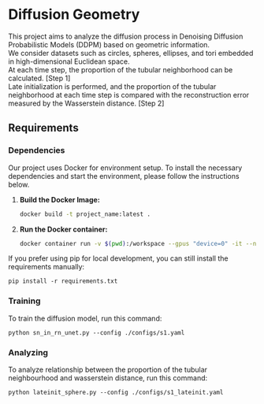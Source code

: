 # Diffusion Geometry

<!-- 拡散モデル(DDPM)における拡散過程を、幾何学的な情報をもとに解析することを目的としたプロジェクトである。  
データ集合としては、高次元ユークリッド空間に埋め込まれた、円や球、楕円、トーラスを考える.  
この時、各時刻ごとの管状近傍の割合を求めることができる. [第１ステップ]  
late initializationを行い、各時刻ごとの管状近傍の割合と、wasserstein距離による再構成誤差の2つを比較する. [第2ステップ] -->

This project aims to analyze the diffusion process in Denoising Diffusion Probabilistic Models (DDPM) based on geometric information.  
We consider datasets such as circles, spheres, ellipses, and tori embedded in high-dimensional Euclidean space.  
At each time step, the proportion of the tubular neighborhood can be calculated. [Step 1]  
Late initialization is performed, and the proportion of the tubular neighborhood at each time step is compared with the reconstruction error measured by the Wasserstein distance. [Step 2]

## Requirements

### Dependencies


Our project uses Docker for environment setup. To install the necessary dependencies and start the environment, please follow the instructions below.

1. **Build the Docker Image:**
   ```bash
   docker build -t project_name:latest .
   ```

2. **Run the Docker container:**
    ```bash
    docker container run -v $(pwd):/workspace --gpus "device=0" -it --name <your_container_name> <your_image_name>
    ```

If you prefer using pip for local development, you can still install the requirements manually:
    
    pip install -r requirements.txt

### Training
To train the diffusion model, run this command:
```
python sn_in_rn_unet.py --config ./configs/s1.yaml
```

### Analyzing 
To analyze relationship between the proportion of the tubular neighbourhood and wasserstein distance, run this command:
```
python lateinit_sphere.py --config ./configs/s1_lateinit.yaml
```


<!-- 

```
# ddpmを訓練し、管状近傍の割合を求める
python sn_in_rn.py --config /path/to/config
```
```
# 訓練済みのddpmを用いて、late initializationによる評価を行う
python lateinit_sphere.py --config /path/to/config
```

- denoising-diffusion-pytorchフォルダに入って、pip でインストール
$ pip install denoising_diffusion_pytorch -->
